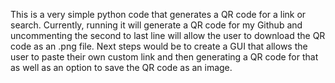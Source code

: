 This is a very simple python code that generates a QR code for a link or search. Currently, running it will generate a QR code for my Github and uncommenting the second to last line will allow the user to download the QR code as an .png file. 
Next steps would be to create a GUI that allows the user to paste their own custom link and then generating a QR code for that as well as an option to save the QR code as an image.
